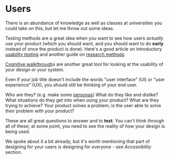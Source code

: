 # Users

There is an abundance of knowledge as well as classes
at universities you could take on this, but let me throw
out some ideas.

Testing methods are a great idea when you want to see
how users *actually* use your product (which you should
want, and you should want to do **early** instead of once
the product is done). Here's a good article on introductory
[usability testing](https://www.nngroup.com/articles/usability-testing-101/)
and another guide on [research methods](https://blog.adobe.com/en/publish/2017/10/27/a-comprehensive-guide-to-ux-research-methods?ef_id=Cj0KCQiAsaS7BhDPARIsAAX5cSDrtOOXlO_PoCeFVQOns9MvBL0WGPm8ZlcrcchR2sUhkGGexO83m08aAjLhEALw_wcB:G:s&s_kwcid=AL!3085!3!710903109812!!!g!!!21623726828!167280597758&sdid=ZP46F2GS&mv=search&mv2=paidsearch&gad_source=1&gbraid=0AAAAAD3lWjw3wLeEKztqaXtnX7ow2LLrY&gclid=Cj0KCQiAsaS7BhDPARIsAAX5cSDrtOOXlO_PoCeFVQOns9MvBL0WGPm8ZlcrcchR2sUhkGGexO83m08aAjLhEALw_wcB).

[Cognitive walkthrough](https://en.wikipedia.org/wiki/Cognitive_walkthrough)s are another
great tool for looking at the usability of your design or your system.

Even if your job title doesn't include the words "user interface" (UI) 
or "user experience" (UX), you should still be thinking of your end user.

Who are they? (e.g. make some [personas](https://www.uxdesigninstitute.com/blog/what-are-ux-personas/))
What do they like and dislike? What situations do they get into when using your product?
What are they trying to achieve? Your product solves a problem; is the user
able to solve their problem with your product?

These are all great questions to answer and to **test**. You can't think
through all of these; at some point, you need to see the reality of how
your design is being used.

We spoke about it a bit already, but it's worth mentioning that part of designing 
for your users is designing for *everyone* - see *Accessibility* section.
